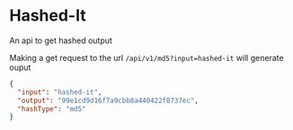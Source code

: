 # Hashed-It

An api to get hashed output

Making a get request to the url `/api/v1/md5?input=hashed-it` will generate ouput

```json
{
  "input": "hashed-it",
  "output": "99e1cd9d16f7a9cbb8a440422f8737ec",
  "hashType": "md5"
}
``` 